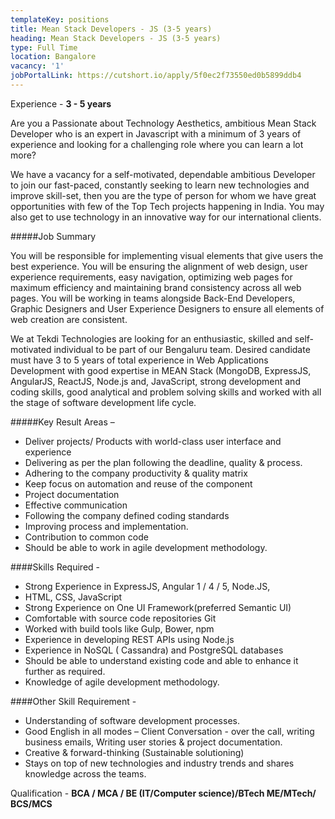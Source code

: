 ```yaml
---
templateKey: positions
title: Mean Stack Developers - JS (3-5 years)
heading: Mean Stack Developers - JS (3-5 years)
type: Full Time
location: Bangalore
vacancy: '1'
jobPortalLink: https://cutshort.io/apply/5f0ec2f73550ed0b5899ddb4
---
```


Experience - **3 - 5 years**

Are you a Passionate about Technology Aesthetics, ambitious Mean Stack Developer who is an expert in Javascript with a minimum of 3 years of experience and looking for a challenging role where you can learn a lot more?

We have a vacancy for a self-motivated, dependable ambitious Developer to join our fast-paced, constantly seeking to learn new technologies and improve skill-set, then you are the type of person for whom we have great opportunities with few of the Top Tech projects happening in India. You may also get to use technology in an innovative way for our international clients. 


#####Job Summary

You will be responsible for implementing visual elements that give users the best experience. You will be ensuring the alignment of web design, user experience requirements, easy navigation, optimizing web pages for maximum efficiency and maintaining brand consistency across all web pages. You will be working in teams alongside Back-End Developers, Graphic Designers and User Experience Designers to ensure all elements of web creation are consistent.

We at Tekdi Technologies are looking for an enthusiastic, skilled and self-motivated individual to be part of our Bengaluru team. Desired candidate must have 3 to 5 years of total experience in Web Applications Development with good expertise in MEAN Stack (MongoDB, ExpressJS, AngularJS, ReactJS, Node.js and, JavaScript, strong development and coding skills, good analytical and problem solving skills and worked with all the stage of software development life cycle.


#####Key Result Areas –
* Deliver projects/ Products with world-class user interface and experience
* Delivering as per the plan following the deadline, quality & process.
* Adhering to the company productivity & quality matrix
* Keep focus on automation and reuse of the component
* Project documentation 
* Effective communication
* Following the company defined coding standards
* Improving process and implementation. 
* Contribution to common code
* Should be able to work in agile development methodology.
 

####Skills Required -

* Strong Experience in ExpressJS, Angular 1 / 4 / 5, Node.JS, 
* HTML, CSS, JavaScript
* Strong Experience on One UI Framework(preferred Semantic UI)
* Comfortable with source code repositories Git
* Worked with build tools like Gulp, Bower, npm
* Experience in developing REST APIs using Node.js
* Experience in NoSQL ( Cassandra)  and PostgreSQL databases
* Should be able to understand existing code and able to enhance it further as required.
* Knowledge of agile development methodology.  


####Other Skill Requirement -
* Understanding of software development processes.
* Good English in all modes –  Client Conversation - over the call, writing business emails, Writing user stories & project documentation.
* Creative & forward-thinking (Sustainable solutioning) 
* Stays on top of new technologies and industry trends and shares knowledge across the teams. 

Qualification - **BCA / MCA / BE (IT/Computer science)/BTech ME/MTech/ BCS/MCS**